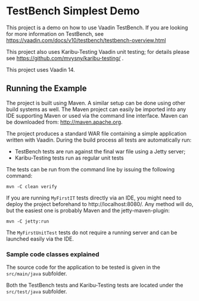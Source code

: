 # TestBench Simplest Demo

This project is a demo on how to use Vaadin TestBench.
If you are looking for more information on TestBench, see https://vaadin.com/docs/v10/testbench/testbench-overview.html

This project also uses Karibu-Testing Vaadin unit testing; for details
please see https://github.com/mvysny/karibu-testing/ .

This project uses Vaadin 14.

## Running the Example

The project is built using Maven. A similar setup can be done using other build systems as well.
The Maven project can easily be imported into any IDE supporting
Maven or used via the command line interface. Maven can be downloaded from:
http://maven.apache.org.

The project produces a standard WAR file containing a simple application written with Vaadin.
During the build process all tests are automatically run:
* TestBench tests are run against the final war file using a Jetty server;
* Karibu-Testing tests run as regular unit tests

The tests can be run from the command line by issuing the following command:

```
mvn -C clean verify
```

If you are running `MyFirstIT` tests directly via an IDE, you might need to deploy the
project beforehand to http://localhost:8080/. Any method will do, but the easiest
one is probably Maven and the jetty-maven-plugin:

```
mvn -C jetty:run
```

The `MyFirstUnitTest` tests do not require a running server and can be launched
easily via the IDE.

### Sample code classes explained

The source code for the application to be tested is given in the `src/main/java` subfolder.

Both the TestBench tests and Karibu-Testing tests are located under the
`src/test/java` subfolder.
